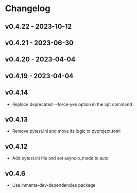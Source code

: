 # Changelog

## v0.4.22 - 2023-10-12


## v0.4.21 - 2023-06-30


## v0.4.20 - 2023-04-04


## v0.4.19 - 2023-04-04


## v0.4.14
- Replace deprecated --force-yes option in the apt command
## v0.4.13
- Remove pytest.ini and move its logic to pyproject.toml
## v0.4.12
- Add pytest.ini file and set asyncio_mode to auto
## v0.4.6
- Use inmanta-dev-dependencies package
